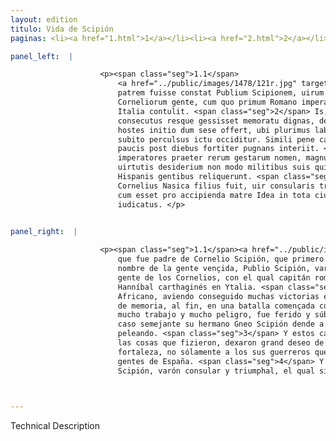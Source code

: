 ```yaml
---
layout: edition
titulo: Vida de Scipión
paginas: <li><a href="1.html">1</a></li><li><a href="2.html">2</a></li><li><a href="3.html">3</a></li><li><a href="4.html">4</a></li><li><a href="5.html">5</a></li><li><a href="6.html">6</a></li><li><a href="7.html">7</a></li><li><a href="8.html">8</a></li><li><a href="9.html">9</a></li><li><a href="10.html">10</a></li><li><a href="11.html">11</a></li><li><a href="12.html">12</a></li><li><a href="13.html">13</a></li><li><a href="14.html">14</a></li><li><a href="15.html">15</a></li><li><a href="16.html">16</a></li><li><a href="17.html">17</a></li><li><a href="18.html">18</a></li><li><a href="19.html">19</a></li><li><a href="20.html">20</a></li><li><a href="21.html">21</a></li><li><a href="22.html">22</a></li><li><a href="23.html">23</a></li><li><a href="24.html">24</a></li><li><a href="25.html">25</a></li><li><a href="26.html">26</a></li><li><a href="27.html">27</a></li><li><a href="28.html">28</a></li><li><a href="29.html">29</a></li><li><a href="30.html">30</a></li><li><a href="31.html">31</a></li><li><a href="32.html">32</a></li><li><a href="33.html">33</a></li><li><a href="34.html">34</a></li><li><a href="35.html">35</a></li><li><a href="36.html">36</a></li><li><a href="37.html">37</a></li><li><a href="38.html">38</a></li><li><a href="39.html">39</a></li><li><a href="40.html">40</a></li><li><a href="41.html">41</a></li><li><a href="42.html">42</a></li><li><a href="43.html">43</a></li><li><a href="44.html">44</a></li><li><a href="45.html">45</a></li><li><a href="46.html">46</a></li><li><a href="47.html">47</a></li><li><a href="48.html">48</a></li><li><a href="49.html">49</a></li><li><a href="50.html">50</a></li><li><a href="51.html">51</a></li><li><a href="52.html">52</a></li><li><a href="53.html">53</a></li><li><a href="54.html">54</a></li><li><a href="55.html">55</a></li><li><a href="56.html">56</a></li><li><a href="57.html">57</a></li><li><a href="58.html">58</a></li><li><a href="59.html">59</a></li><li><a href="60.html">60</a></li><li><a href="61.html">61</a></li><li><a href="62.html">62</a></li><li><a href="63.html">63</a></li><li><a href="64.html">64</a></li><li><a href="65.html">65</a></li><li><a href="66.html">66</a></li><li><a href="67.html">67</a></li><li><a href="68.html">68</a></li><li><a href="69.html">69</a></li><li><a href="70.html">70</a></li><li><a href="71.html">71</a></li><li><a href="72.html">72</a></li><li><a href="73.html">73</a></li><li><a href="74.html">74</a></li>

panel_left:  |

                    <p><span class="seg">1.1</span>
                        <a href="../public/images/1478/121r.jpg" target="new"><img class="facs" src="../public/images/1491/1491.jpg"/></a>[121r] <span class="tooltip">Cornelio<span class="tooltiptext">Publio Cornelio <span class="siglas">F M N R U W s</span> P. Cornelio <span class="siglas">S</span> </span></span> Scipioni, qui primus nomine uictae a se gentis Africanus est dictus,
                        patrem fuisse constat Publium Scipionem, uirum patritium ex nobilissima
                        Corneliorum gente, cum quo primum Romano imperatore Hannibal Poenus signa in
                        Italia contulit. <span class="seg">2</span> Is, cum multas esset in Hispania uictorias
                        consecutus resque gessisset memoratu dignas, demum quodam praelio aduersus
                        hostes initio dum sese offert, ubi plurimus labor plurimum periculi erat,
                        subito perculsus ictu occiditur. Simili pene casu Cn. Scipio, eius frater,
                        paucis post diebus fortiter pugnans interiit. <span class="seg">3</span> Amboque ii
                        imperatores praeter rerum gestarum nomen, magnum quoque fidei temperantiae
                        uirtutis desiderium non modo militibus suis qui superfuere, sed etiam
                        Hispanis gentibus reliquerunt. <span class="seg">4</span> At uero Cn. Scipionis P.
                        Cornelius Nasica filius fuit, uir consularis triumphalisque, qui adolescens
                        cum esset pro accipienda matre Idea in tota ciuitate est uir optimus
                        iudicatus. </p>
                

panel_right:  |

                    <p><span class="seg">1.1</span><a href="../public/images/1491/181r.jpg" target="new"><img class="facs" src="../public/images/1491/1491.jpg"/></a> Tienen por çierto
                        que fue padre de Cornelio Scipión, que primero llamaron Africano por el
                        nombre de la gente vençida, Publio Scipión, varón patricio de la muy noble
                        gente de los Cornelios, con el qual capitán romano primero peleó en batalla
                        Hanníbal carthaginés en Ytalia. <span class="seg">2</span> Aqueste Cornelio, padre del
                        Africano, aviendo conseguido muchas victorias en España y fecho cosas dignas
                        de memoria, al fin, en una batalla començada contra los enemigos en que avía
                        mucho trabajo y mucho peligro, fue ferido y súbitamente muerto. Y quasi por
                        caso semejante su hermano Gneo Scipión dende a pocos días murió fuertemente
                        peleando. <span class="seg">3</span> Y estos capitanes ambos, allende de la nombradía de
                        las cosas que fizieron, dexaron grand deseo de su fe y temperançia y
                        fortaleza, no sólamente a los sus guerreros que quedaron, mas aun a las
                        gentes de España. <span class="seg">4</span> Y Publio Cornelio Nasica, fijo de Gneo
                        Scipión, varón consular y triumphal, el qual siendo mançebo fue <a href="../public/images/1491/182r.jpg" target="new"><img class="facs" src="../public/images/1491/1491.jpg"/></a>[182r,a] judgado en <span class="tooltip">toda<span class="tooltiptext">todo  </span></span> la çibdad por varón muy bueno para recebir la madre Idea. </p>

                

---
```


Technical Description 